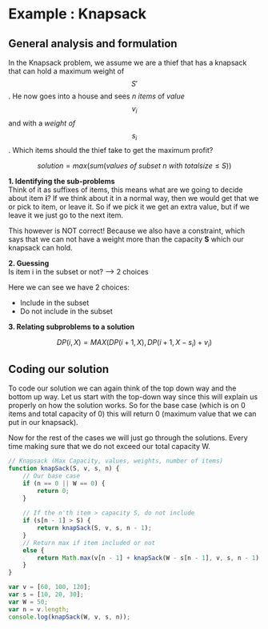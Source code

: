 # Example : Knapsack
## General analysis and formulation
In the Knapsack problem, we assume we are a thief that has a knapsack that can hold a maximum weight of $$S'$$. He now goes into a house and sees *n items* of *value $$v_i$$* and with a *weight of $$s_i$$*. Which items should the thief take to get the maximum profit?

$$solution = max(sum(values~of~subset~n~with~totalsize ≤ S))$$

**1. Identifying the sub-problems**<br />
Think of it as suffixes of items, this means what are we going to decide about item **i**? If we think about it in a normal way, then we would get that we or pick to item, or leave it. So if we pick it we get an extra value, but if we leave it we just go to the next item.

This however is NOT correct! Because we also have a constraint, which says that we can not have a weight more than the capacity **S** which our knapsack can hold.

**2. Guessing**<br />
Is item i in the subset or not? --> 2 choices

Here we can see we have 2 choices:
* Include in the subset
* Do not include in the subset

**3. Relating subproblems to a solution**<br />

$$DP(i, X) = MAX(DP(i + 1, X), DP(i + 1, X - s_i) + v_i)$$

## Coding our solution
To code our solution we can again think of the top down way and the bottom up way. Let us start with the top-down way since this will explain us properly on how the solution works. So for the base case (which is on 0 items and total capacity of 0) this will return 0 (maximum value that we can put in our knapsack).

Now for the rest of the cases we will just go through the solutions. Every time making sure that we do not exceed our total capacity W.

```javascript
// Knapsack (Max Capacity, values, weights, number of items)
function knapSack(S, v, s, n) {
    // Our base case
    if (n == 0 || W == 0) {
        return 0;
    }
    
    // If the n'th item > capacity S, do not include
    if (s[n - 1] > S) {
        return knapSack(S, v, s, n - 1);
    }
    // Return max if item included or not
    else {
        return Math.max(v[n - 1] + knapSack(W - s[n - 1], v, s, n - 1), knapSack(W, v, s, n -1));
    }
}

var v = [60, 100, 120];
var s = [10, 20, 30];
var W = 50;
var n = v.length;
console.log(knapSack(W, v, s, n));
```